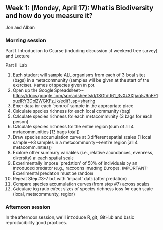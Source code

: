 ## Week 1: (Monday, April 17): What is Biodiversity and how do you measure it?
Jon and Alban

### Morning session

Part I. Introduction to Course (including discussion of weekend tree survey) and Lecture

Part II. Lab
  
1.	Each student will sample ALL organisms from each of 3 local sites (bags) in a metacommunity (samples will be given at the start of the exercise). Names of species given in ppt.
2.	Open up the Google Spreadsheet--https://docs.google.com/spreadsheets/d/1SGtdU61_3vX43Xtjaq579nEF1xuelRY3Dol2WGKFzUk/edit?usp=sharing
3.	Enter data for each 'control' sample in the appropriate place
4.	Calculate species richness for each local community (bag)
5.	Calculate species richness for each metacommunity (3 bags for each person)
6.	Calculate species richness for the entire region (sum of all 4 metacommunities [12 bags total])
7.	Draw species accumulation curve at 3 different spatial scales (1 local sample-->3 samples in a metacommunity-->entire region [all 4 metacommunities])
8.	Explore other summary variables (i.e., relative abundances, evenness, diversity) at each spatial scale
9.	Experimentally impose 'predation' of 50% of individuals by an introduced predator (e.g., raccoons invading Europe). IMPORTANT: Experimental predation must be random
10.	Repeat Step #3-7 but with 'impact' data (after predation)
11.	Compare species accumulation curves (from step #7) across scales
12.	Calculate log ratio effect sizes of species richness loss for each scale (local, metacommunity, region)










### Afternoon session

In the afternoon session, we'll introduce R, git, GitHub and basic reproducibility good practices.
